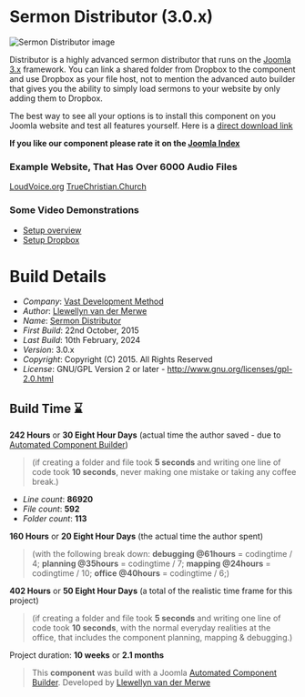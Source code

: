 # Sermon Distributor (3.0.x)

 ![Sermon Distributor image](https://git.vdm.dev/christian/Joomla-Sermon-Distributor/raw/branch/master/admin/assets/images/vdm-component.jpg "The Sermon Distributor")

Distributor is a highly advanced sermon distributor that runs on the [Joomla 3.x](http://www.joomla.org) framework. You can link a shared folder from Dropbox to the component and use Dropbox as your file host, not to mention the advanced auto builder that gives you the ability to simply load sermons to your website by only adding them to Dropbox.

The best way to see all your options is to install this component on you Joomla website and test all features yourself. Here is a [direct download link](https://git.vdm.dev/christian/Joomla-Sermon-Distributor/archive/master.zip)

 **If you like our component please rate it on the [Joomla Index](http://extensions.joomla.org/extensions/extension/living/religion/sermon-distributor)**

### Example Website, That Has Over 6000 Audio Files

[LoudVoice.org](http://www.loudvoice.org)
[TrueChristian.Church](https://truechristian.church/)

### Some Video Demonstrations

+ [Setup overview](https://youtu.be/yMPp1Cp3W_0?t=20m8s)
+ [Setup Dropbox](https://youtu.be/btpKFDk0-dI)

# Build Details

+ *Company*: [Vast Development Method](https://www.vdm.io/)
+ *Author*: [Llewellyn van der Merwe](mailto:joomla@vdm.io)
+ *Name*: [Sermon Distributor](https://www.vdm.io/)
+ *First Build*: 22nd October, 2015
+ *Last Build*: 10th February, 2024
+ *Version*: 3.0.x
+ *Copyright*: Copyright (C) 2015. All Rights Reserved
+ *License*: GNU/GPL Version 2 or later - http://www.gnu.org/licenses/gpl-2.0.html

## Build Time :hourglass:

**242 Hours** or **30 Eight Hour Days** (actual time the author saved -
due to [Automated Component Builder](https://www.joomlacomponentbuilder.com))

> (if creating a folder and file took **5 seconds** and writing one line of code took **10 seconds**,
> never making one mistake or taking any coffee break.)

+ *Line count*: **86920**
+ *File count*: **592**
+ *Folder count*: **113**

**160 Hours** or **20 Eight Hour Days** (the actual time the author spent)

> (with the following break down:
> **debugging @61hours** = codingtime / 4;
> **planning @35hours** = codingtime / 7;
> **mapping @24hours** = codingtime / 10;
> **office @40hours** = codingtime / 6;)

**402 Hours** or **50 Eight Hour Days**
(a total of the realistic time frame for this project)

> (if creating a folder and file took **5 seconds** and writing one line of code took **10 seconds**,
> with the normal everyday realities at the office, that includes the component planning, mapping & debugging.)

Project duration: **10 weeks** or **2.1 months**

> This **component** was build with a Joomla [Automated Component Builder](https://www.joomlacomponentbuilder.com).
> Developed by [Llewellyn van der Merwe](mailto:llewellyn@joomlacomponentbuilder.com)